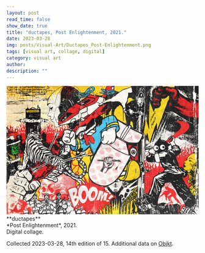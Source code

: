 ```yaml
---
layout: post
read_time: false
show_date: true
title: "ductapes, Post Enlightenment, 2021."
date: 2023-03-28
img: posts/Visual-Art/Ductapes_Post-Enlightenment.png
tags: [visual art, collage, digital]
category: visual art
author: 
description: ""
---
```


<img src='./assets/img/posts/Visual-Art/Ductapes_Post-Enlightenment.png'>

<br>
**ductapes**
<br>*Post Enlightenment*, 2021.
<br>Digital collage.

 <div class="page-separator"></div>

Collected 2023-03-28, 14th edition of 15. Additional data on [Objkt](https://objkt.com/tokens/hicetnunc/545274).
